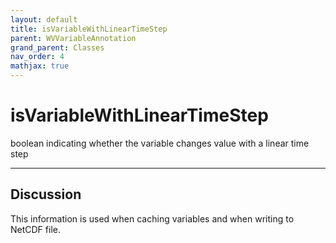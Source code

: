 ```yaml
---
layout: default
title: isVariableWithLinearTimeStep
parent: WVVariableAnnotation
grand_parent: Classes
nav_order: 4
mathjax: true
---
```


#  isVariableWithLinearTimeStep

boolean indicating whether the variable changes value with a linear time step


---

## Discussion

  This information is used when caching variables and when writing
  to NetCDF file.
  
